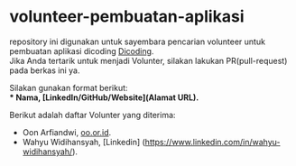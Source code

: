 # volunteer-pembuatan-aplikasi
repository ini digunakan untuk sayembara pencarian volunteer untuk pembuatan aplikasi dicoding [Dicoding](www.dicoding.com).<br>
Jika Anda tertarik untuk menjadi Volunter, silakan lakukan PR(pull-request) pada berkas ini ya.<br>

Silakan gunakan format berikut:<br>
**\* Nama, [LinkedIn/GitHub/Website](Alamat URL).**  

Berikut adalah daftar Volunter yang diterima:
* Oon Arfiandwi, [oo.or.id](https://oo.or.id).
* Wahyu Widihansyah, [Linkedin] (https://www.linkedin.com/in/wahyu-widihansyah/).
